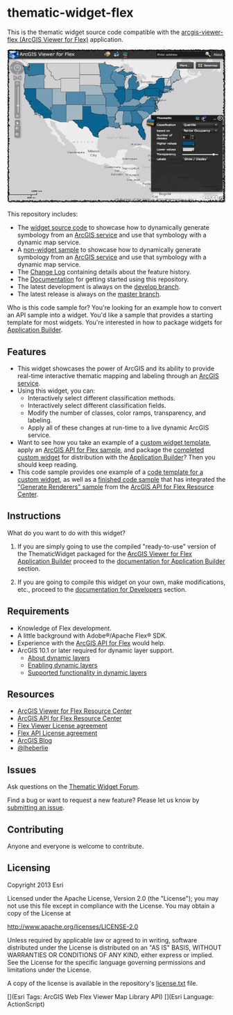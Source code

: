 # thematic-widget-flex
<!-- short description -->
This is the thematic widget source code compatible with the [arcgis-viewer-flex (ArcGIS Viewer for Flex)](https://github.com/Esri/arcgis-viewer-flex "View repository on GitHub") application.

<!-- thumbnail with hyperlink -->
[![Screenshot](thematic-widget-flex.png "Screenshot")](http://serverapps101.esri.com/webapis/flex-viewer/Thematic/index.html)

<!-- repository description -->
This repository includes:

* The [widget source code](viewer-ThematicWidget/src/widgets/Thematic) to showcase how to dynamically generate symbology from an [ArcGIS service](http://sampleserver6.arcgisonline.com/arcgis/rest/services/Census/MapServer) and use that symbology with a dynamic map service.
* A [non-widget sample](samples-Thematic/src) to showcase how to dynamically generate symbology from an [ArcGIS service](http://sampleserver6.arcgisonline.com/arcgis/rest/services/Census/MapServer) and use that symbology with a dynamic map service.
* The [Change Log](CHANGELOG.md) containing details about the feature history.
* The [Documentation](../../wiki) for getting started using this repository.
* The latest development is always on the [develop branch](../../tree/develop).
* The latest release is always on the [master branch](../../tree/master).

Who is this code sample for?  You're looking for an example how to convert an API sample into a widget.  You'd like a sample that provides a starting template for most widgets.  You're interested in how to package widgets for [Application Builder](http://resources.arcgis.com/en/help/flex-viewer/concepts/index.html#//01m30000002v000000).

## Features
* This widget showcases the power of ArcGIS and its ability to provide real-time interactive thematic mapping and labeling through an [ArcGIS service](http://sampleserver6.arcgisonline.com/arcgis/rest/services/Census/MapServer).  
* Using this widget, you can:
    * Interactively select different classification methods.
    * Interactively select different classification fields.
    * Modify the number of classes, color ramps, transparency, and labeling.
    * Apply all of these changes at run-time to a live dynamic ArcGIS service.
* Want to see how you take an example of a [custom widget template](../../tree/3.0-CustomWidgetTemplate), apply an [ArcGIS API for Flex sample](samples-Thematic/src/GenerateRenderer.mxml), and package the [completed custom widget](../../tree/3.0-CustomWidgetComplete) for distribution with the [Application Builder](http://resources.arcgis.com/en/help/flex-viewer/concepts/index.html#//01m30000002v000000)?  Then you should keep reading.
* This code sample provides one example of a [code template for a custom widget](../../tree/3.0-CustomWidgetTemplate), as well as a [finished code sample](../../tree/3.0-CustomWidgetComplete) that has integrated the ["Generate Renderers" sample](samples-Thematic/src/GenerateRenderer.mxml) from the [ArcGIS API for Flex Resource Center](http://links.esri.com/flex).

## Instructions
What do you want to do with this widget?

1.  If you are simply going to use the compiled "ready-to-use" version of the ThematicWidget packaged for the [ArcGIS Viewer for Flex Application Builder](http://resources.arcgis.com/en/help/flex-viewer/concepts/index.html#//01m30000002v000000 "Getting started with Application Builder") proceed to the [documentation for Application Builder](../../wiki/Application-Builder) section.
  
2.  If you are going to compile this widget on your own, make modifications, etc., proceed to the [documentation for Developers](../../wiki/Developers) section.

## Requirements
* Knowledge of Flex development.
* A little background with Adobe&reg;/Apache Flex&reg; SDK.
* Experience with the [ArcGIS API for Flex](http://links.esri.com/flex) would help.
* ArcGIS 10.1 or later required for dynamic layer support.
    * [About dynamic layers](http://resources.arcgis.com/en/help/main/10.1/00sq/00sq000000n1000000.htm)
    * [Enabling dynamic layers](http://resources.arcgis.com/en/help/main/10.1/index.html#/Enabling_dynamic_layers_on_a_map_service_in_Manager/00sq000000qv000000/)
    * [Supported functionality in dynamic layers](http://resources.arcgis.com/en/help/main/10.1/00sq/00sq00000083000000.htm#ESRI_SECTION1_1E08135AC774438F85FAA53EBF898A7B)

## Resources
* [ArcGIS Viewer for Flex Resource Center](http://links.esri.com/flexviewer)
* [ArcGIS API for Flex Resource Center](http://links.esri.com/flex)
* [Flex Viewer License agreement](http://www.apache.org/licenses/LICENSE-2.0.html)
* [Flex API License agreement](http://www.esri.com/legal/pdfs/mla_e204_e300/english.pdf)
* [ArcGIS Blog](http://blogs.esri.com/esri/arcgis/tag/flex/)
* [@lheberlie](http://twitter.com/lheberlie)

## Issues
Ask questions on the [Thematic Widget Forum](http://forums.arcgis.com/threads/76036-thematic-widget-flex "ThematicWidget Forum").

Find a bug or want to request a new feature?  Please let us know by [submitting an issue](../../issues "Submit an Issue").

## Contributing
Anyone and everyone is welcome to contribute.

## Licensing
Copyright 2013 Esri

Licensed under the Apache License, Version 2.0 (the "License");
you may not use this file except in compliance with the License.
You may obtain a copy of the License at

http://www.apache.org/licenses/LICENSE-2.0

Unless required by applicable law or agreed to in writing, software
distributed under the License is distributed on an "AS IS" BASIS,
WITHOUT WARRANTIES OR CONDITIONS OF ANY KIND, either express or implied.
See the License for the specific language governing permissions and
limitations under the License.

A copy of the license is available in the repository's [license.txt](license.txt) file.

[](Esri Tags: ArcGIS Web Flex Viewer Map Library API)
[](Esri Language: ActionScript)